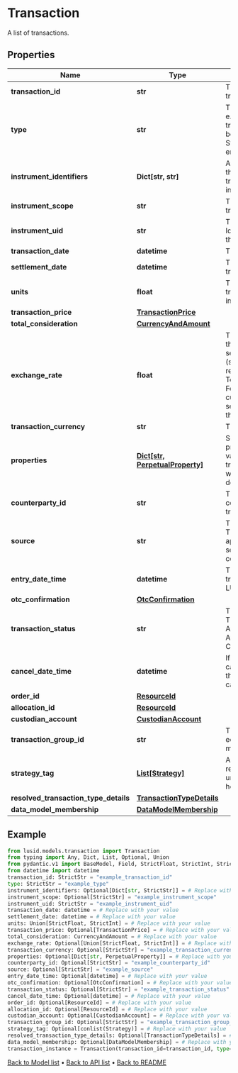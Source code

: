 # Transaction

A list of transactions.
## Properties
Name | Type | Description | Notes
------------ | ------------- | ------------- | -------------
**transaction_id** | **str** | The unique identifier for the transaction. | 
**type** | **str** | The type of the transaction e.g. &#39;Buy&#39;, &#39;Sell&#39;. The transaction type should have been pre-configured via the System Configuration API endpoint. | 
**instrument_identifiers** | **Dict[str, str]** | A set of instrument identifiers that can resolve the transaction to a unique instrument. | [optional] 
**instrument_scope** | **str** | The scope in which the transaction&#39;s instrument lies. | [optional] 
**instrument_uid** | **str** | The unique Lusid Instrument Id (LUID) of the instrument that the transaction is in. | 
**transaction_date** | **datetime** | The date of the transaction. | 
**settlement_date** | **datetime** | The settlement date of the transaction. | 
**units** | **float** | The number of units transacted in the associated instrument. | 
**transaction_price** | [**TransactionPrice**](TransactionPrice.md) |  | [optional] 
**total_consideration** | [**CurrencyAndAmount**](CurrencyAndAmount.md) |  | 
**exchange_rate** | **float** | The exchange rate between the transaction and settlement currency (settlement currency being represented by the TotalConsideration.Currency). For example if the transaction currency is in USD and the settlement currency is in GBP this this the USD/GBP rate. | [optional] 
**transaction_currency** | **str** | The transaction currency. | [optional] 
**properties** | [**Dict[str, PerpetualProperty]**](PerpetualProperty.md) | Set of unique transaction properties and associated values to stored with the transaction. Each property will be from the &#39;Transaction&#39; domain. | [optional] 
**counterparty_id** | **str** | The identifier for the counterparty of the transaction. | [optional] 
**source** | **str** | The source of the transaction. This is used to look up the appropriate transaction group set in the transaction type configuration. | [optional] 
**entry_date_time** | **datetime** | The asAt datetime that the transaction was added to LUSID. | [optional] 
**otc_confirmation** | [**OtcConfirmation**](OtcConfirmation.md) |  | [optional] 
**transaction_status** | **str** | The status of the transaction. The available values are: Active, Amended, Cancelled, ActiveReversal, ActiveTrueUp, CancelledTrueUp | [optional] 
**cancel_date_time** | **datetime** | If the transaction has been cancelled, the asAt datetime that the transaction was cancelled. | [optional] 
**order_id** | [**ResourceId**](ResourceId.md) |  | [optional] 
**allocation_id** | [**ResourceId**](ResourceId.md) |  | [optional] 
**custodian_account** | [**CustodianAccount**](CustodianAccount.md) |  | [optional] 
**transaction_group_id** | **str** | The identifier for grouping economic events across multiple transactions | [optional] 
**strategy_tag** | [**List[Strategy]**](Strategy.md) | A list of strategies representing the allocation of units across multiple sub-holding keys | [optional] 
**resolved_transaction_type_details** | [**TransactionTypeDetails**](TransactionTypeDetails.md) |  | [optional] 
**data_model_membership** | [**DataModelMembership**](DataModelMembership.md) |  | [optional] 
## Example

```python
from lusid.models.transaction import Transaction
from typing import Any, Dict, List, Optional, Union
from pydantic.v1 import BaseModel, Field, StrictFloat, StrictInt, StrictStr, conlist, constr, validator
from datetime import datetime
transaction_id: StrictStr = "example_transaction_id"
type: StrictStr = "example_type"
instrument_identifiers: Optional[Dict[str, StrictStr]] = # Replace with your value
instrument_scope: Optional[StrictStr] = "example_instrument_scope"
instrument_uid: StrictStr = "example_instrument_uid"
transaction_date: datetime = # Replace with your value
settlement_date: datetime = # Replace with your value
units: Union[StrictFloat, StrictInt] = # Replace with your value
transaction_price: Optional[TransactionPrice] = # Replace with your value
total_consideration: CurrencyAndAmount = # Replace with your value
exchange_rate: Optional[Union[StrictFloat, StrictInt]] = # Replace with your value
transaction_currency: Optional[StrictStr] = "example_transaction_currency"
properties: Optional[Dict[str, PerpetualProperty]] = # Replace with your value
counterparty_id: Optional[StrictStr] = "example_counterparty_id"
source: Optional[StrictStr] = "example_source"
entry_date_time: Optional[datetime] = # Replace with your value
otc_confirmation: Optional[OtcConfirmation] = # Replace with your value
transaction_status: Optional[StrictStr] = "example_transaction_status"
cancel_date_time: Optional[datetime] = # Replace with your value
order_id: Optional[ResourceId] = # Replace with your value
allocation_id: Optional[ResourceId] = # Replace with your value
custodian_account: Optional[CustodianAccount] = # Replace with your value
transaction_group_id: Optional[StrictStr] = "example_transaction_group_id"
strategy_tag: Optional[conlist(Strategy)] = # Replace with your value
resolved_transaction_type_details: Optional[TransactionTypeDetails] = # Replace with your value
data_model_membership: Optional[DataModelMembership] = # Replace with your value
transaction_instance = Transaction(transaction_id=transaction_id, type=type, instrument_identifiers=instrument_identifiers, instrument_scope=instrument_scope, instrument_uid=instrument_uid, transaction_date=transaction_date, settlement_date=settlement_date, units=units, transaction_price=transaction_price, total_consideration=total_consideration, exchange_rate=exchange_rate, transaction_currency=transaction_currency, properties=properties, counterparty_id=counterparty_id, source=source, entry_date_time=entry_date_time, otc_confirmation=otc_confirmation, transaction_status=transaction_status, cancel_date_time=cancel_date_time, order_id=order_id, allocation_id=allocation_id, custodian_account=custodian_account, transaction_group_id=transaction_group_id, strategy_tag=strategy_tag, resolved_transaction_type_details=resolved_transaction_type_details, data_model_membership=data_model_membership)

```

[Back to Model list](../README.md#documentation-for-models) &#8226; [Back to API list](../README.md#documentation-for-api-endpoints) &#8226; [Back to README](../README.md)

